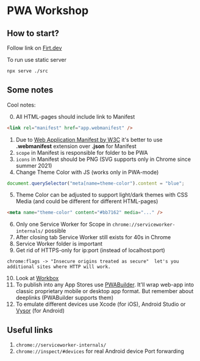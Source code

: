 # PWA Workshop

## How to start?

Follow link on [Firt.dev](https://firt.dev/cds)

To run use static server

```bash
npx serve ./src
```

## Some notes

Cool notes:

0. All HTML-pages should include link to Manifest

```html
<link rel="manifest" href="app.webmanifest" />
```

1. Due to [Web Application Manifest by W3C](https://www.w3.org/TR/appmanifest/) it's better to use **.webmanifest** extension over **.json** for Manifest
2. `scope` in Manifest is responsible for folder to be PWA
3. `icons` in Manifest should be PNG (SVG supports only in Chrome since summer 2021)
4. Change Theme Color with JS (works only in PWA-mode)

```js
document.querySelector("meta[name=theme-color").content = "blue";
```

5. Theme Color can be adjusted to support light/dark themes with CSS Media (and could be different for different HTML-pages)

```html
<meta name="theme-color" content="#bb7162" media="..." />
```

6. Only one Service Worker for Scope in `chrome://serviceworker-internals/` possible
7. After closing tab Service Worker still exists for 40s in Chrome
8. Service Worker folder is important
9. Get rid of HTTPS-only for ip:port (instead of localhost:port)

```
chrome:flags -> "Insecure origins treated as secure"  let's you additional sites where HTTP will work.
```

10. Look at [Workbox](https://developers.google.com/web/tools/workbox)
11. To publish into any App Stores use [PWABuilder](https://www.pwabuilder.com/). It'll wrap web-app into classic proprietary mobile or desktop app format. But remember about deeplinks (PWABuilder supports them)
12. To emulate different devices use Xcode (for iOS), Android Studio or [Vysor](https://www.vysor.io/) (for Android)

## Useful links

1. `chrome://serviceworker-internals/`
2. `chrome://inspect/#devices` for real Android device Port forwarding
